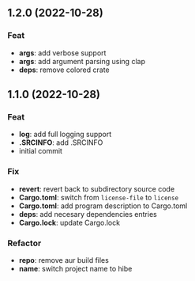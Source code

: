## 1.2.0 (2022-10-28)

### Feat

- **args**: add verbose support
- **args**: add argument parsing using clap
- **deps**: remove colored crate

## 1.1.0 (2022-10-28)

### Feat

- **log**: add full logging support
- **.SRCINFO**: add .SRCINFO
- initial commit

### Fix

- **revert**: revert back to subdirectory source code
- **Cargo.toml**: switch from `license-file` to `license`
- **Cargo.toml**: add program description to Cargo.toml
- **deps**: add necesary dependencies entries
- **Cargo.lock**: update Cargo.lock

### Refactor

- **repo**: remove aur build files
- **name**: switch project name to hibe
